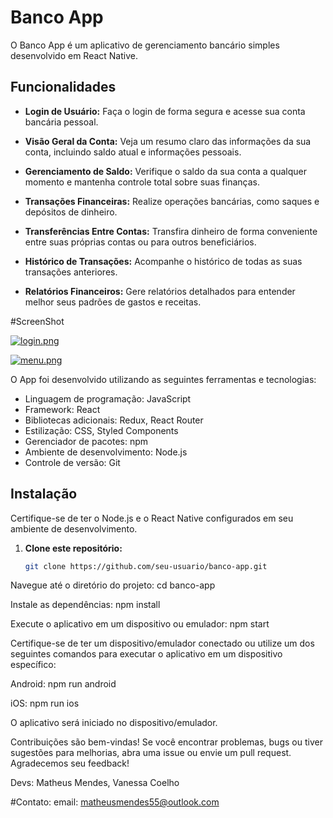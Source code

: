 # Banco App

O Banco App é um aplicativo de gerenciamento bancário simples desenvolvido em React Native.

## Funcionalidades

- **Login de Usuário:** Faça o login de forma segura e acesse sua conta bancária pessoal.

- **Visão Geral da Conta:** Veja um resumo claro das informações da sua conta, incluindo saldo atual e informações pessoais.

- **Gerenciamento de Saldo:** Verifique o saldo da sua conta a qualquer momento e mantenha controle total sobre suas finanças.

- **Transações Financeiras:** Realize operações bancárias, como saques e depósitos de dinheiro.

- **Transferências Entre Contas:** Transfira dinheiro de forma conveniente entre suas próprias contas ou para outros beneficiários.

- **Histórico de Transações:** Acompanhe o histórico de todas as suas transações anteriores.

- **Relatórios Financeiros:** Gere relatórios detalhados para entender melhor seus padrões de gastos e receitas.

#ScreenShot

[![login.png](https://i.postimg.cc/dVR7kd8r/login.png)](https://postimg.cc/RWFC2WpZ)

[![menu.png](https://i.postimg.cc/C16GdDjS/menu.png)](https://postimg.cc/0MDMBzWB)
  


O App foi desenvolvido utilizando as seguintes ferramentas e tecnologias:

- Linguagem de programação: JavaScript
- Framework: React
- Bibliotecas adicionais: Redux, React Router
- Estilização: CSS, Styled Components
- Gerenciador de pacotes: npm
- Ambiente de desenvolvimento: Node.js
- Controle de versão: Git

## Instalação

Certifique-se de ter o Node.js e o React Native configurados em seu ambiente de desenvolvimento.

1. **Clone este repositório:**

   ```bash
   git clone https://github.com/seu-usuario/banco-app.git

Navegue até o diretório do projeto: cd banco-app

Instale as dependências: npm install

Execute o aplicativo em um dispositivo ou emulador: npm start

Certifique-se de ter um dispositivo/emulador conectado ou utilize um dos seguintes comandos para executar o aplicativo em um dispositivo específico:

Android: npm run android

iOS: npm run ios

O aplicativo será iniciado no dispositivo/emulador.

Contribuições são bem-vindas! Se você encontrar problemas, bugs ou tiver sugestões para melhorias, abra uma issue ou envie um pull request. Agradecemos seu feedback!

Devs: Matheus Mendes, Vanessa Coelho

#Contato:
email: matheusmendes55@outlook.com
